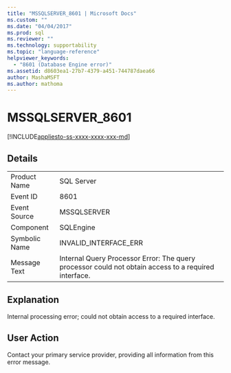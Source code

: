 ```yaml
---
title: "MSSQLSERVER_8601 | Microsoft Docs"
ms.custom: ""
ms.date: "04/04/2017"
ms.prod: sql
ms.reviewer: ""
ms.technology: supportability
ms.topic: "language-reference"
helpviewer_keywords: 
  - "8601 (Database Engine error)"
ms.assetid: d8603ea1-27b7-4379-a451-744787daea66
author: MashaMSFT
ms.author: mathoma
---
```

# MSSQLSERVER_8601
[!INCLUDE[appliesto-ss-xxxx-xxxx-xxx-md](../../includes/appliesto-ss-xxxx-xxxx-xxx-md.md)]
  
## Details  
  
|||  
|-|-|  
|Product Name|SQL Server|  
|Event ID|8601|  
|Event Source|MSSQLSERVER|  
|Component|SQLEngine|  
|Symbolic Name|INVALID_INTERFACE_ERR|  
|Message Text|Internal Query Processor Error: The query processor could not obtain access to a required interface.|  
  
## Explanation  
Internal processing error; could not obtain access to a required interface.  
  
## User Action  
Contact your primary service provider, providing all information from this error message.  
  
